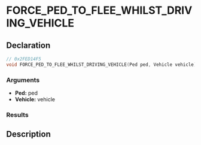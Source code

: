 # FORCE_PED_TO_FLEE_WHILST_DRIVING_VEHICLE

## Declaration
```cpp
// 0x2FED14F5
void FORCE_PED_TO_FLEE_WHILST_DRIVING_VEHICLE(Ped ped, Vehicle vehicle);
```

### Arguments
- **Ped:** ped
- **Vehicle:** vehicle

### Results

## Description
